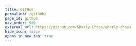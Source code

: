 ```yaml
---
title: GitHub
permalink: /github/
page_id: github
nav_order: 900
external_url: https://github.com/Sharly-Chess/sharly-chess
hide_icon: false
opens_in_new_tab: true
---
```

